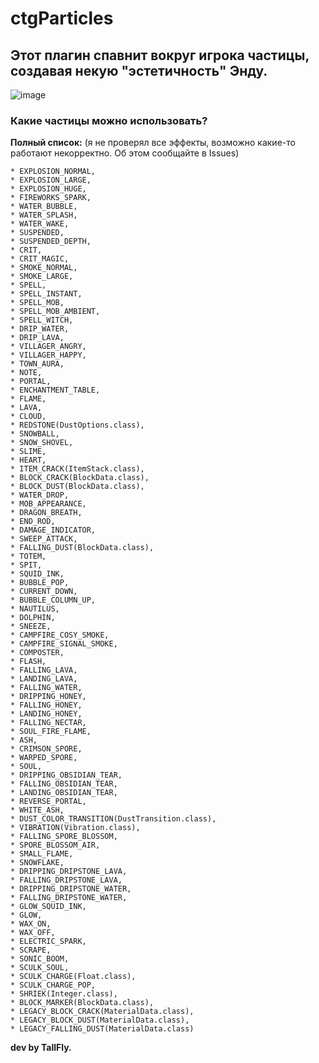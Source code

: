 # ctgParticles
## Этот плагин спавнит вокруг игрока частицы, создавая некую "эстетичность" Энду.

![image](https://github.com/t4llfly/ctgParticles/assets/117188933/a76eb4a8-f169-46bd-a57f-041b3a6aaa19)

### Какие частицы можно использовать?
**Полный список:** (я не проверял все эффекты, возможно какие-то работают некорректно. Об этом сообщайте в Issues)
```
* EXPLOSION_NORMAL,
* EXPLOSION_LARGE,
* EXPLOSION_HUGE,
* FIREWORKS_SPARK,
* WATER_BUBBLE,
* WATER_SPLASH,
* WATER_WAKE,
* SUSPENDED,
* SUSPENDED_DEPTH,
* CRIT,
* CRIT_MAGIC,
* SMOKE_NORMAL,
* SMOKE_LARGE,
* SPELL,
* SPELL_INSTANT,
* SPELL_MOB,
* SPELL_MOB_AMBIENT,
* SPELL_WITCH,
* DRIP_WATER,
* DRIP_LAVA,
* VILLAGER_ANGRY,
* VILLAGER_HAPPY,
* TOWN_AURA,
* NOTE,
* PORTAL,
* ENCHANTMENT_TABLE,
* FLAME,
* LAVA,
* CLOUD,
* REDSTONE(DustOptions.class),
* SNOWBALL,
* SNOW_SHOVEL,
* SLIME,
* HEART,
* ITEM_CRACK(ItemStack.class),
* BLOCK_CRACK(BlockData.class),
* BLOCK_DUST(BlockData.class),
* WATER_DROP,
* MOB_APPEARANCE,
* DRAGON_BREATH,
* END_ROD,
* DAMAGE_INDICATOR,
* SWEEP_ATTACK,
* FALLING_DUST(BlockData.class),
* TOTEM,
* SPIT,
* SQUID_INK,
* BUBBLE_POP,
* CURRENT_DOWN,
* BUBBLE_COLUMN_UP,
* NAUTILUS,
* DOLPHIN,
* SNEEZE,
* CAMPFIRE_COSY_SMOKE,
* CAMPFIRE_SIGNAL_SMOKE,
* COMPOSTER,
* FLASH,
* FALLING_LAVA,
* LANDING_LAVA,
* FALLING_WATER,
* DRIPPING_HONEY,
* FALLING_HONEY,
* LANDING_HONEY,
* FALLING_NECTAR,
* SOUL_FIRE_FLAME,
* ASH,
* CRIMSON_SPORE,
* WARPED_SPORE,
* SOUL,
* DRIPPING_OBSIDIAN_TEAR,
* FALLING_OBSIDIAN_TEAR,
* LANDING_OBSIDIAN_TEAR,
* REVERSE_PORTAL,
* WHITE_ASH,
* DUST_COLOR_TRANSITION(DustTransition.class),
* VIBRATION(Vibration.class),
* FALLING_SPORE_BLOSSOM,
* SPORE_BLOSSOM_AIR,
* SMALL_FLAME,
* SNOWFLAKE,
* DRIPPING_DRIPSTONE_LAVA,
* FALLING_DRIPSTONE_LAVA,
* DRIPPING_DRIPSTONE_WATER,
* FALLING_DRIPSTONE_WATER,
* GLOW_SQUID_INK,
* GLOW,
* WAX_ON,
* WAX_OFF,
* ELECTRIC_SPARK,
* SCRAPE,
* SONIC_BOOM,
* SCULK_SOUL,
* SCULK_CHARGE(Float.class),
* SCULK_CHARGE_POP,
* SHRIEK(Integer.class),
* BLOCK_MARKER(BlockData.class),
* LEGACY_BLOCK_CRACK(MaterialData.class),
* LEGACY_BLOCK_DUST(MaterialData.class),
* LEGACY_FALLING_DUST(MaterialData.class)
```

**dev by TallFly.**
